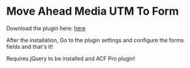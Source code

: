 # Move Ahead Media UTM To Form
Download the plugin here: [here](https://github.com/moveaheadmedia/mam-utm-to-forms/releases)

After the installation, Go to the plugin settings and configure the forms fields and that's it!

Requires jQuery to be installed and ACF Pro plugin!